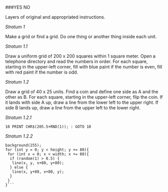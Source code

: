 ###YES NO 

Layers of original and appropriated instructions. 

*Stratum 1* 

Make a grid or find a grid. Do one thing or another thing inside each unit.

*Stratum 1.1* 

Draw a uniform grid of 200 x 200 squares within 1 square meter. Open a telephone directory and read the numbers in order. For each square, starting in the upper-left corner, fill with blue paint if the number is even, fill with red paint if the number is odd. 

*Stratum 1.2* 

Draw a grid of 40 x 25 units. Find a coin and define one side as A and the other as B. For each square, starting in the upper-left corner, flip the coin. If it lands with side A up, draw a line from the lower left to the upper right. If side B lands up, draw a line from the upper left to the lower right.

*Stratum 1.2.1* 

`10 PRINT CHR$(205.5+RND(1)); : GOTO 10` 

*Stratum 1.2.2* 

```size(3200, 2000);
background(255);
for (int y = 0; y < height; y += 80){
 for (int x = 0; x < width; x += 80){
  if (random(1) > 0.5) {
   line(x, y, x+80, y+80);
  } else {
   line(x, y+80, x+80, y);
  } 
 } 
}```
